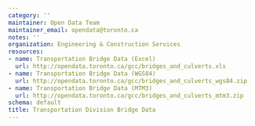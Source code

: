```yaml
---
category: ''
maintainer: Open Data Team
maintainer_email: opendata@toronto.ca
notes: ''
organization: Engineering & Construction Services
resources:
- name: Transportation Bridge Data (Excel)
  url: http://opendata.toronto.ca/gcc/bridges_and_culverts.xls
- name: Transportation Bridge Data (WGS84)
  url: http://opendata.toronto.ca/gcc/bridges_and_culverts_wgs84.zip
- name: Transportation Bridge Data (MTM3)
  url: http://opendata.toronto.ca/gcc/bridges_and_culverts_mtm3.zip
schema: default
title: Transportation Division Bridge Data
---
```


